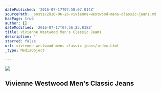 ```yaml
---
datePublished: '2016-07-17T07:58:07.014Z'
sourcePath: _posts/2016-06-26-vivienne-westwood-mens-classic-jeans.md
hasPage: true
author: []
dateModified: '2016-07-17T07:56:23.818Z'
title: Vivienne Westwood Men's Classic Jeans
description: ''
starred: false
url: vivienne-westwood-mens-classic-jeans/index.html
_type: MediaObject

---
```

<article style=""><img src="http://ecx.images-amazon.com/images/I/41gZNy6dUeL.jpg" /><h1>Vivienne Westwood Men's Classic Jeans</h1></article>